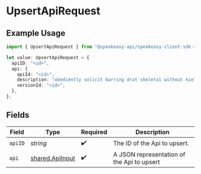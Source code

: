 # UpsertApiRequest

## Example Usage

```typescript
import { UpsertApiRequest } from "@speakeasy-api/speakeasy-client-sdk-typescript/sdk/models/operations";

let value: UpsertApiRequest = {
  apiID: "<id>",
  api: {
    apiId: "<id>",
    description: "obediently solicit barring drat skeletal without kielbasa",
    versionId: "<id>",
  },
};
```

## Fields

| Field                                                     | Type                                                      | Required                                                  | Description                                               |
| --------------------------------------------------------- | --------------------------------------------------------- | --------------------------------------------------------- | --------------------------------------------------------- |
| `apiID`                                                   | *string*                                                  | :heavy_check_mark:                                        | The ID of the Api to upsert.                              |
| `api`                                                     | [shared.ApiInput](../../../sdk/models/shared/apiinput.md) | :heavy_check_mark:                                        | A JSON representation of the Api to upsert                |